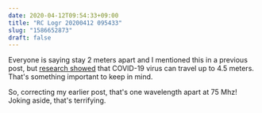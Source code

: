 ```yaml
---
date: 2020-04-12T09:54:33+09:00
title: "RC Logr 20200412 095433"
slug: "1586652873"
draft: false
---
```


Everyone is saying stay 2 meters apart and I mentioned this in a previous post, but [research showed](https://www.scmp.com/news/china/science/article/3074351/coronavirus-can-travel-twice-far-official-safe-distance-and-stay) that COVID-19 virus can travel up to 4.5 meters. That's something important to keep in mind. 

So, correcting my earlier post, that's one wavelength apart at 75 Mhz! Joking aside, that's terrifying. 
